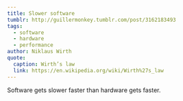 ```yaml
---
title: Slower software
tumblr: http://guillermonkey.tumblr.com/post/3162183493
tags:
  - software
  - hardware
  - performance
author: Niklaus Wirth
quote:
  caption: Wirth’s law
  link: https://en.wikipedia.org/wiki/Wirth%27s_law
---
```


Software gets slower faster than hardware gets faster.
